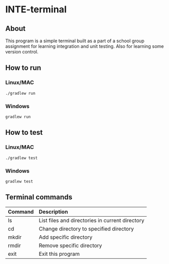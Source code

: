 # INTE-terminal

## About
This program is a simple terminal built as a part of a school group assignment for 
learning integration and unit testing. Also for learning some version control.

## How to run

### Linux/MAC
```
./gradlew run
```

### Windows
```
gradlew run
```

## How to test

### Linux/MAC
```
./gradlew test
```

### Windows
```
gradlew test
```

## Terminal commands
| Command | Description |
| :--- | :--- | 
| ls | List files and directories in current directory |
| cd <dir> | Change directory to specified directory | 
| mkdir <dir> | Add specific directory |
| rmdir <dir> | Remove specific directory |
| exit | Exit this program |
